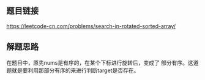 ## 题目链接
https://leetcode-cn.com/problems/search-in-rotated-sorted-array/

## 解题思路
在题目中，原先nums是有序的，在某个下标进行旋转后，变成了
部分有序。这道题就是要利用那部分有序的来进行判断target是否存在。


